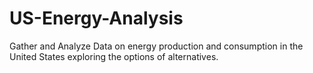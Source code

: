 # US-Energy-Analysis
Gather and Analyze Data on energy production and consumption in the United States exploring the options of alternatives.
